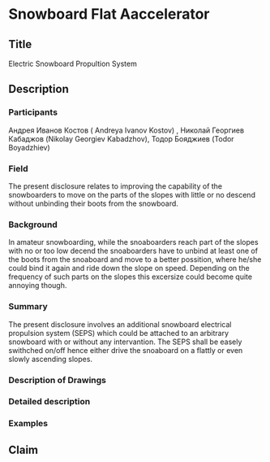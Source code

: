 # Snowboard Flat Aaccelerator
## Title
Electric Snowboard Propultion System
## Description
### Participants
Андрея Иванов Костов
( Andreya Ivanov Kostov)
, Николай Георгиев Кабаджов (Nikolay Georgiev Kabadzhov), Тодор Бояджиев (Todor Boyadzhiev)
### Field
The present disclosure relates to improving the capability of the snowboarders to move on the parts of the slopes with little or no descend without unbinding their boots from the snowboard.
### Background
In amateur snowboarding, while the snoaboarders reach part of the slopes with no or too low decend the snoaboarders have to unbind at least one of the boots from the snoaboard and move to a better possition, where he/she could bind it again and ride down the slope on speed. Depending on the frequency of such parts on the slopes this excersize could become quite annoying though.
### Summary
The present disclosure involves an additional snowboard electrical propulsion system (SEPS) which could be attached to an arbitrary snowboard with or without any intervantion. The SEPS shall be easely swithched on/off hence either drive the snoaboard on a flattly or even slowly ascending slopes. 
  
### Description of Drawings
### Detailed description
### Examples
## Claim